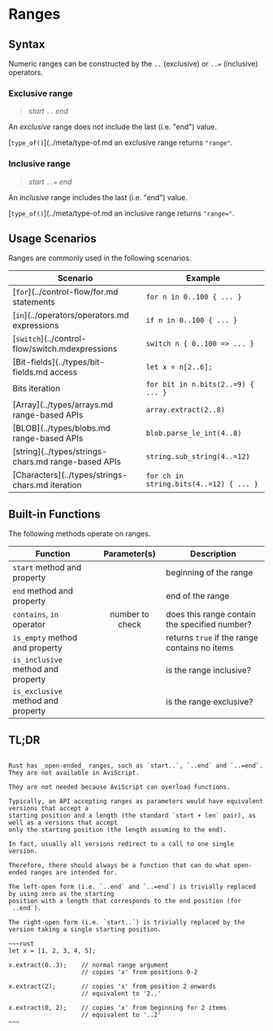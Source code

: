 Ranges
======


Syntax
------

Numeric ranges can be constructed by the `..` (exclusive) or `..=` (inclusive) operators.

### Exclusive range

> _start_ `..` _end_

An _exclusive_ range does not include the last (i.e. "end") value.

[`type_of()`](../meta/type-of.md an exclusive range returns `"range"`.

### Inclusive range

> _start_ `..=` _end_

An _inclusive_ range includes the last (i.e. "end") value.

[`type_of()`](../meta/type-of.md an inclusive range returns `"range="`.


Usage Scenarios
---------------

Ranges are commonly used in the following scenarios.

| Scenario                                      | Example                                 |
|-----------------------------------------------| --------------------------------------- |
| [`for`](../control-flow/for.md statements                    | `for n in 0..100 { ... }`               |
| [`in`](../operators/operators.md expressions              | `if n in 0..100 { ... }`                |
| [`switch`](../control-flow/switch.mdexpressions             | `switch n { 0..100 => ... }`            |
| [Bit-fields](../types/bit-fields.md access            | `let x = n[2..6];`                      |
| Bits iteration                                | `for bit in n.bits(2..=9) { ... }`      |
| [Array](../types/arrays.md range-based APIs | `array.extract(2..8)`                   |
| [BLOB](../types/blobs.md range-based APIs             | `blob.parse_le_int(4..8)`               |
| [string](../types/strings-chars.md range-based APIs   | `string.sub_string(4..=12)`             |
| [Characters](../types/strings-chars.md iteration      | `for ch in string.bits(4..=12) { ... }` |


Built-in Functions
------------------

The following methods operate on ranges.

| Function                           |  Parameter(s)   | Description                                   |
| ---------------------------------- | :-------------: | --------------------------------------------- |
| `start` method and property        |                 | beginning of the range                        |
| `end` method and property          |                 | end of the range                              |
| `contains`, `in` operator          | number to check | does this range contain the specified number? |
| `is_empty` method and property     |                 | returns `true` if the range contains no items |
| `is_inclusive` method and property |                 | is the range inclusive?                       |
| `is_exclusive` method and property |                 | is the range exclusive?                       |


TL;DR
-----

```admonish question "What happened to the _open-ended_ ranges?"

Rust has _open-ended_ ranges, such as `start..`, `..end` and `..=end`.  They are not available in AviScript.

They are not needed because AviScript can overload functions.

Typically, an API accepting ranges as parameters would have equivalent versions that accept a
starting position and a length (the standard `start + len` pair), as well as a versions that accept
only the starting position (the length assuming to the end).

In fact, usually all versions redirect to a call to one single version.

Therefore, there should always be a function that can do what open-ended ranges are intended for.

The left-open form (i.e. `..end` and `..=end`) is trivially replaced by using zero as the starting
position with a length that corresponds to the end position (for `..end`).

The right-open form (i.e. `start..`) is trivially replaced by the version taking a single starting position.

~~~rust
let x = [1, 2, 3, 4, 5];

x.extract(0..3);    // normal range argument
                    // copies 'x' from positions 0-2

x.extract(2);       // copies 'x' from position 2 onwards
                    // equivalent to '2..'

x.extract(0, 2);    // copies 'x' from beginning for 2 items
                    // equivalent to '..2'
~~~
```
